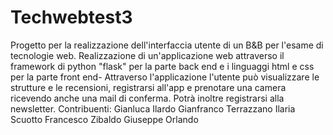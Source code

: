 # Techwebtest3
Progetto per la realizzazione dell'interfaccia utente di un B&B per l'esame di tecnologie web.
Realizzazione di un'applicazione web attraverso il framework di python "flask" per la parte back end e i linguaggi html e css per la parte front end-
Attraverso l'applicazione l'utente può visualizzare le strutture e le recensioni, registrarsi all'app e prenotare una camera ricevendo anche una mail di conferma. Potrà inoltre registrarsi alla newsletter.
Contribuenti:
Gianluca Ilardo
Gianfranco Terrazzano
Ilaria Scuotto
Francesco Zibaldo
Giuseppe Orlando

